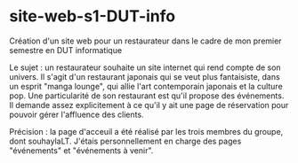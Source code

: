 # site-web-s1-DUT-info
Création d'un site web pour un restaurateur dans le cadre de mon premier semestre en DUT informatique

Le sujet : un restaurateur souhaite un site internet qui rend compte de son univers. Il s'agit d'un restaurant japonais qui se veut plus fantaisiste, dans un esprit "manga lounge", qui allie l'art contemporain japonais et la culture pop. Une particularité de son restaurant est qu'il propose des événements. Il demande assez explicitement à ce qu'il y ait une page de réservation pour pouvoir gérer l'affluence des clients.

Précision : la page d'acceuil a été réalisé par les trois membres du groupe, dont souhaylaLT. J'étais personnellement en charge des pages "événements" et "événements à venir".
